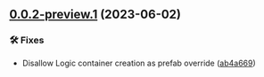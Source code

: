## [0.0.2-preview.1](https://github.com/TalTech-IVAR-Lab/Unity-UI-Logic-Containers/compare/v0.0.1...v0.0.2-preview.1) (2023-06-02)


### 🛠 Fixes

* Disallow Logic container creation as prefab override ([ab4a669](https://github.com/TalTech-IVAR-Lab/Unity-UI-Logic-Containers/commit/ab4a669d8510b492e42291308091198148067b81))
